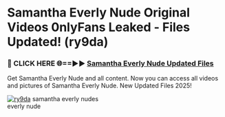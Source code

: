 # Samantha Everly Nude Original Videos 0nlyFans Leaked - Files Updated! (ry9da)

<h3>🔴 CLICK HERE 🌐==►► <a href="https://tinyurl.com/4mcuefdz" rel="nofollow">Samantha Everly Nude Updated Files</a></h3>

Get Samantha Everly Nude and all content. Now you can access all videos and pictures of Samantha Everly Nude. New Updated Files 2025!

[![ry9da](https://i.imgur.com/StAQSOY.gif)](https://tinyurl.com/4mcuefdz)
samantha everly nudes<br>
everly nude